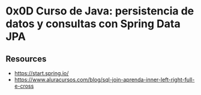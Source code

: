 # 0x0D Curso de Java: persistencia de datos y consultas con Spring Data JPA
## Resources
- https://start.spring.io/
- https://www.aluracursos.com/blog/sql-join-aprenda-inner-left-right-full-e-cross